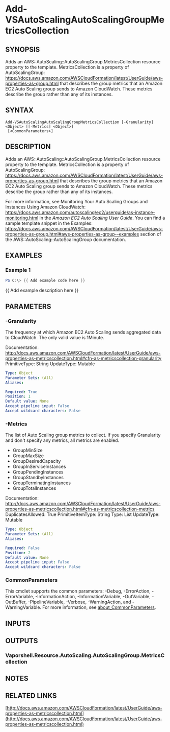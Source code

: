 # Add-VSAutoScalingAutoScalingGroupMetricsCollection

## SYNOPSIS
Adds an AWS::AutoScaling::AutoScalingGroup.MetricsCollection resource property to the template.
MetricsCollection is a property of AutoScalingGroup: https://docs.aws.amazon.com/AWSCloudFormation/latest/UserGuide/aws-properties-as-group.html that describes the group metrics that an Amazon EC2 Auto Scaling group sends to Amazon CloudWatch.
These metrics describe the group rather than any of its instances.

## SYNTAX

```
Add-VSAutoScalingAutoScalingGroupMetricsCollection [-Granularity] <Object> [[-Metrics] <Object>]
 [<CommonParameters>]
```

## DESCRIPTION
Adds an AWS::AutoScaling::AutoScalingGroup.MetricsCollection resource property to the template.
MetricsCollection is a property of AutoScalingGroup: https://docs.aws.amazon.com/AWSCloudFormation/latest/UserGuide/aws-properties-as-group.html that describes the group metrics that an Amazon EC2 Auto Scaling group sends to Amazon CloudWatch.
These metrics describe the group rather than any of its instances.

For more information, see Monitoring Your Auto Scaling Groups and Instances Using Amazon CloudWatch: https://docs.aws.amazon.com/autoscaling/ec2/userguide/as-instance-monitoring.html in the *Amazon EC2 Auto Scaling User Guide*.
You can find a sample template snippet in the Examples: https://docs.aws.amazon.com/AWSCloudFormation/latest/UserGuide/aws-properties-as-group.html#aws-properties-as-group--examples section of the AWS::AutoScaling::AutoScalingGroup documentation.

## EXAMPLES

### Example 1
```powershell
PS C:\> {{ Add example code here }}
```

{{ Add example description here }}

## PARAMETERS

### -Granularity
The frequency at which Amazon EC2 Auto Scaling sends aggregated data to CloudWatch.
The only valid value is 1Minute.

Documentation: http://docs.aws.amazon.com/AWSCloudFormation/latest/UserGuide/aws-properties-as-metricscollection.html#cfn-as-metricscollection-granularity
PrimitiveType: String
UpdateType: Mutable

```yaml
Type: Object
Parameter Sets: (All)
Aliases:

Required: True
Position: 1
Default value: None
Accept pipeline input: False
Accept wildcard characters: False
```

### -Metrics
The list of Auto Scaling group metrics to collect.
If you specify Granularity and don't specify any metrics, all metrics are enabled.
+ GroupMinSize
+ GroupMaxSize
+ GroupDesiredCapacity
+ GroupInServiceInstances
+ GroupPendingInstances
+ GroupStandbyInstances
+ GroupTerminatingInstances
+ GroupTotalInstances

Documentation: http://docs.aws.amazon.com/AWSCloudFormation/latest/UserGuide/aws-properties-as-metricscollection.html#cfn-as-metricscollection-metrics
DuplicatesAllowed: True
PrimitiveItemType: String
Type: List
UpdateType: Mutable

```yaml
Type: Object
Parameter Sets: (All)
Aliases:

Required: False
Position: 2
Default value: None
Accept pipeline input: False
Accept wildcard characters: False
```

### CommonParameters
This cmdlet supports the common parameters: -Debug, -ErrorAction, -ErrorVariable, -InformationAction, -InformationVariable, -OutVariable, -OutBuffer, -PipelineVariable, -Verbose, -WarningAction, and -WarningVariable. For more information, see [about_CommonParameters](http://go.microsoft.com/fwlink/?LinkID=113216).

## INPUTS

## OUTPUTS

### Vaporshell.Resource.AutoScaling.AutoScalingGroup.MetricsCollection
## NOTES

## RELATED LINKS

[http://docs.aws.amazon.com/AWSCloudFormation/latest/UserGuide/aws-properties-as-metricscollection.html](http://docs.aws.amazon.com/AWSCloudFormation/latest/UserGuide/aws-properties-as-metricscollection.html)

